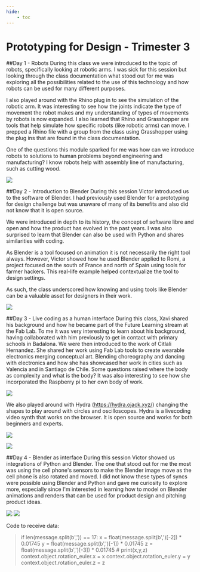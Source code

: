 ```yaml
---
hide:
    - toc
---
```


# Prototyping for Design - Trimester 3

##Day 1 - Robots
During this class we were introduced to the topic of robots, specifically looking at robotic arms. I was sick for this session but looking through the class documentation what stood out for me was exploring all the possibilities related to the use of this technology and how robots can be used for many different purposes.

I also played around with the Rhino plug in to see the simulation of the robotic arm. It was interesting to see how the joints indicate the type of movement the robot makes and my understanding of types of movements by robots is now expanded. I also learned that Rhino and Grasshopper are tools that help simulate how specific robots (like robotic arms) can move. I prepped a Rhino file with a group from the class using Grasshopper using the plug ins that are found in the class documentation.

One of the questions this module sparked for me was how can we introduce robots to solutions to human problems beyond engineering and manufacturing? I know robots help with assembly line of manufacturing, such as cutting wood.

![](../images/MT03/robotarm.jpeg)

##Day 2 - Introduction to Blender
During this session Victor introduced us to the software of Blender. I had previously used Blender for a prototyping for design challenge but was unaware of many of its benefits and also did not know that it is open source.

We were introduced in depth to its history, the concept of software libre and open and how the product has evolved in the past years. I was also surprised to learn that Blender can also be used with Python and shares similarities with coding.

As Blender is a tool focused on animation it is not necessarily the right tool always. However, Victor showed how he used Blender applied to Romi, a project focused on the south of France and north of Spain using tools for farmer hackers. This real-life example helped contextualize the tool to design settings.

As such, the class underscored how knowing and using tools like Blender can be a valuable asset for designers in their work.

![](../images/MT03/blender.jpeg)

##Day 3 - Live coding as a human interface
During this class, Xavi shared his background and how he became part of the Future Learning stream at the Fab Lab. To me it was very interesting to learn about his background, having collaborated with him previously to get in contact with primary schools in Badalona.
We were then introduced to the work of Citlali Hernandez. She shared her work using Fab Lab tools to create wearable electronics merging conceptual art. Blending choreography and dancing with electronics and how she has showcased her work in cities such as Valencia and in Santiago de Chile. Some questions raised where the body as complexity and what is the body? It was also interesting to see how she incorporated the Raspberry pi to her own body of work.

![](../images/MT03/coding1.jpeg)

We also played around with Hydra (https://hydra.ojack.xyz/) changing the shapes to play around with circles and oscilloscopes. Hydra is a livecoding video synth that works on the browser. It is open source and works for both beginners and experts.

![](../images/MT03/coding2.jpeg)

![](../images/MT03/coding3.jpeg)

##Day 4 - Blender as interface
During this session Victor showed us integrations of Python and Blender. The one that stood out for me the most was using the cell phone's sensors to make the Blender image move as the cell phone is also rotated and moved. I did not know these types of syncs were possible using Blender and Python and gave me curiosity to explore more, especially since I'm interested in learning how to model on Blender animations and renders that can be used for product design and pitching product ideas.

![](../images/MT03/blender2.jpeg)
![](../images/MT03/blender3.jpeg)

Code to receive data:
> if len(message.split(b',')) == 17:
x = float(message.split(b',')[-2]) * 0.01745
y = float(message.split(b',')[-1]) * 0.01745
z = float(message.split(b',')[-3]) * 0.01745 # print(x,y,z)
context.object.rotation_euler.x = x
context.object.rotation_euler.y = y
context.object.rotation_euler.z = z
